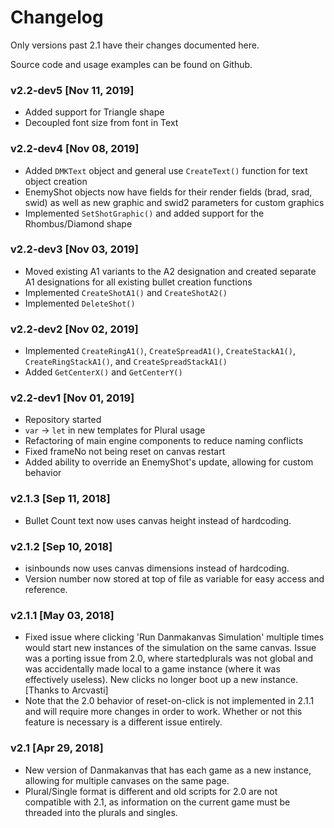 # Changelog

Only versions past 2.1 have their changes documented here.

Source code and usage examples can be found on Github.

### v2.2-dev5 [Nov 11, 2019]
* Added support for Triangle shape  
* Decoupled font size from font in Text  

### v2.2-dev4 [Nov 08, 2019]
* Added `DMKText` object and general use `CreateText()` function for text object creation  
* EnemyShot objects now have fields for their render fields (brad, srad, swid) as well as new graphic and swid2 parameters for custom graphics  
* Implemented `SetShotGraphic()` and added support for the Rhombus/Diamond shape  

### v2.2-dev3 [Nov 03, 2019]
* Moved existing A1 variants to the A2 designation and created separate A1 designations for all existing bullet creation functions  
* Implemented `CreateShotA1()` and `CreateShotA2()`  
* Implemented `DeleteShot()`  

### v2.2-dev2 [Nov 02, 2019]

* Implemented `CreateRingA1()`, `CreateSpreadA1()`, `CreateStackA1()`, `CreateRingStackA1()`, and `CreateSpreadStackA1()`  
* Added `GetCenterX()` and `GetCenterY()`  

### v2.2-dev1 [Nov 01, 2019]

* Repository started  
* `var` -> `let` in new templates for Plural usage  
* Refactoring of main engine components to reduce naming conflicts  
* Fixed frameNo not being reset on canvas restart  
* Added ability to override an EnemyShot's update, allowing for custom behavior  

### v2.1.3 [Sep 11, 2018]

* Bullet Count text now uses canvas height instead of hardcoding.  

### v2.1.2 [Sep 10, 2018]

* isinbounds now uses canvas dimensions instead of hardcoding.  
* Version number now stored at top of file as variable for easy access and reference.  

### v2.1.1 [May 03, 2018]

* Fixed issue where clicking 'Run Danmakanvas Simulation' multiple times would start new instances of the simulation on the same canvas. Issue was a porting issue from 2.0, where startedplurals was not global and was accidentally made local to a game instance (where it was effectively useless). New clicks no longer boot up a new instance. [Thanks to Arcvasti]  
* Note that the 2.0 behavior of reset-on-click is not implemented in 2.1.1 and will require more changes in order to work. Whether or not this feature is necessary is a different issue entirely.  

### v2.1 [Apr 29, 2018]

* New version of Danmakanvas that has each game as a new instance, allowing for multiple canvases on the same page.  
* Plural/Single format is different and old scripts for 2.0 are not compatible with 2.1, as information on the current game must be threaded into the plurals and singles.  
